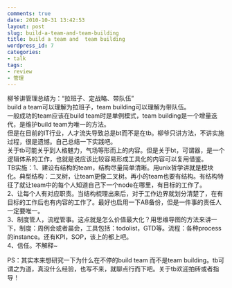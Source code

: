 ```yaml
---
comments: true
date: 2010-10-31 13:42:53
layout: post
slug: build-a-team-and-team-building
title: build a team and  team building
wordpress_id: 7
categories:
- talk
tags:
- review
- 管理
---
```


柳爷讲管理总结为：“拉班子、定战略、带队伍”  
build a team可以理解为拉班子，team building可以理解为带队伍。  
一般成功的team应该在build team时是单例模式，team building是一个增量迭代，是维护build team为唯一的方法。  
但是在目前的IT行业，人才流失导致总是bt而不是在tb。柳爷只讲方法，不讲实施过程，很是遗憾。自己总结一下实践吧。  
关于tb可能关乎到人格魅力，气场等形而上的内容。但是关于bt，可谓器，是一个逻辑体系的工作，也就是说应该比较容易形成工具化的内容可以复用借鉴。  
TB实施：1、建设有结构的team，结构尽量简单清晰。用unix哲学讲就是模块化。典型结构：二叉树，让team更像二叉树。再小的team也要有结构。有结构特征了就让team中的每个人知道自己下一个node在哪里，有目标的工作了。  
2、让每个人有对应职责。当结构梳理出来后，对于工作边界就划分清楚了，在有目标的工作后也有内容的工作了。最好也启用一下AB备份，但是一件事的责任人一定要唯一。  
3、制度管人，流程管事。这点就是怎么价值最大化？用思维导图的方法来讲一下，制度：周例会或者晨会，工具包括：todolist，GTD等。流程：各种process的instance。还有KPI，SOP，该上的都上吧。  
4、信任。不解释~  
  
PS：其实本来想研究一下为什么在不停的build team 而不是team building。tb可谓之为道，真没什么经验，也写不来，就聊点行而下吧。关于tb欢迎拍砖或者指导！

